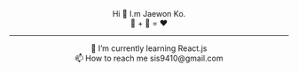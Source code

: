 <div align=center font-weight=bold> Hi 👋 I.m Jaewon Ko.</div>
<div align=center> 🥩 + 🍺 = ❤️ </div>

___

<div align=center>  🌱 I’m currently learning React.js </div>
<div align=center>  📫 How to reach me sis9410@gmail.com </div>

